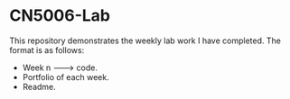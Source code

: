 # CN5006-Lab
This repository demonstrates the weekly lab work I have completed. The format is as follows:
- Week n ---> code.
- Portfolio of each week.
- Readme.

